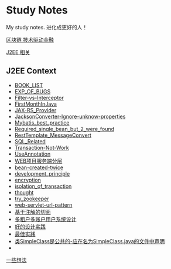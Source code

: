 # Study Notes
My study notes.
进化成更好的人！

[区块链 技术驱动金融](https://github.com/BlitheWells/StudyNotes/blob/dev/BITCOIN/NOTES.md)

[J2EE 相关](https://github.com/BlitheWells/StudyNotes/tree/dev/J2EE)

J2EE Context
-
- [BOOK_LIST](https://github.com/BlitheWells/StudyNotes/blob/dev/J2EE/BOOK_LIST.md)
- [EXP_OF_BUGS](https://github.com/BlitheWells/StudyNotes/blob/dev/J2EE/EXP_OF_BUGS.md)
- [Filter-vs-Interceptor](https://github.com/BlitheWells/StudyNotes/blob/dev/J2EE/Filter-vs-Interceptor.md)
- [FirstMonthInJava](https://github.com/BlitheWells/StudyNotes/blob/dev/J2EE/FirstMonthInJava.md)
- [JAX-RS_Provider](https://github.com/BlitheWells/StudyNotes/blob/dev/J2EE/JAX-RS_Provider.md)
- [JacksonConverter-Ignore-unknow-properties](https://github.com/BlitheWells/StudyNotes/blob/dev/J2EE/JacksonConverter-Ignore-unknow-properties.md)
- [Mybatis_best_practice](https://github.com/BlitheWells/StudyNotes/blob/dev/J2EE/Mybatis_best_practice.md)
- [Required_single_bean_but_2_were_found](https://github.com/BlitheWells/StudyNotes/blob/dev/J2EE/Required_single_bean_but_2_were_found.md)
- [RestTemplate_MessageConvert](https://github.com/BlitheWells/StudyNotes/blob/dev/J2EE/RestTemplate_MessageConvert.md)
- [SQL_Related](https://github.com/BlitheWells/StudyNotes/blob/dev/J2EE/SQL_Related.md)
- [Transaction-Not-Work](https://github.com/BlitheWells/StudyNotes/blob/dev/J2EE/Transaction-Not-Work.md)
- [UseAnnotation](https://github.com/BlitheWells/StudyNotes/blob/dev/J2EE/UseAnnotation.md)
- [WEB项目服务端分层](https://github.com/BlitheWells/StudyNotes/blob/dev/J2EE/WEB项目服务端分层.md)
- [bean-created-twice](https://github.com/BlitheWells/StudyNotes/blob/dev/J2EE/bean-created-twice.md)
- [development_principle](https://github.com/BlitheWells/StudyNotes/blob/dev/J2EE/development_principle.md)
- [encryption](https://github.com/BlitheWells/StudyNotes/blob/dev/J2EE/encryption.md)
- [isolation_of_transaction](https://github.com/BlitheWells/StudyNotes/blob/dev/J2EE/isolation_of_transaction.md)
- [thought](https://github.com/BlitheWells/StudyNotes/blob/dev/J2EE/thought.md)
- [try_zookeeper](https://github.com/BlitheWells/StudyNotes/blob/dev/J2EE/try_zookeeper.md)
- [web-servlet-url-pattern](https://github.com/BlitheWells/StudyNotes/blob/dev/J2EE/web-servlet-url-pattern.md)
- [基于注解的切面](https://github.com/BlitheWells/StudyNotes/blob/dev/J2EE/基于注解的切面.md)
- [多租户多账户用户系统设计](https://github.com/BlitheWells/StudyNotes/blob/dev/J2EE/多租户多账户用户系统设计.md)
- [好的设计实践](https://github.com/BlitheWells/StudyNotes/blob/dev/J2EE/好的设计实践.md)
- [最佳实践](https://github.com/BlitheWells/StudyNotes/blob/dev/J2EE/最佳实践.md)
- [类SimpleClass是公共的-应在名为SimpleClass.java的文件中声明](https://github.com/BlitheWells/StudyNotes/blob/dev/J2EE/类SimpleClass是公共的-应在名为SimpleClass.java的文件中声明.md)
- [](https://github.com/BlitheWells/StudyNotes/blob/dev/J2EE/)

[一些想法](https://github.com/BlitheWells/StudyNotes/tree/dev/IDEARS)

